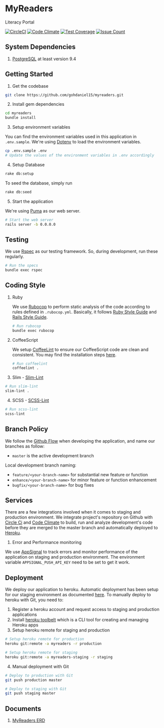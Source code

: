 # MyReaders

Literacy Portal

[![CircleCI](https://circleci.com/gh/gohdaniel15/myreaders.svg?style=svg)](https://circleci.com/gh/gohdaniel15/myreaders)
[![Code Climate](https://codeclimate.com/github/gohdaniel15/myreaders/badges/gpa.svg)](https://codeclimate.com/github/gohdaniel15/myreaders)
[![Test Coverage](https://codeclimate.com/github/gohdaniel15/myreaders/badges/coverage.svg)](https://codeclimate.com/github/gohdaniel15/myreaders/coverage)
[![Issue Count](https://codeclimate.com/github/gohdaniel15/myreaders/badges/issue_count.svg)](https://codeclimate.com/github/gohdaniel15/myreaders)

## System Dependencies

1. [PostgreSQL](https://www.postgresql.org/) at least version 9.4

## Getting Started

1. Get the codebase

  ```bash
  git clone https://github.com/gohdaniel15/myreaders.git
  ```

2. Install gem dependencies

  ```bash
  cd myreaders
  bundle install
  ```

3. Setup environment variables

  You can find the environment variables used in this application in `.env.sample`. We're using [Dotenv](https://github.com/bkeepers/dotenv) to load the environment variables.

  ```bash
  cp .env.sample .env
  # Update the values of the environment variables in .env accordingly
  ```

4. Setup Database

  ```bash
  rake db:setup
  ```

  To seed the database, simply run

  ```bash
  rake db:seed
  ```

5. Start the application

  We're using [Puma](https://github.com/puma/puma) as our web server.

  ```bash
  # Start the web server
  rails server -b 0.0.0.0
  ```

## Testing

We use [Rspec](https://github.com/rspec/rspec-rails) as our testing framework. So, during development, run these regularly.

```bash
# Run the specs
bundle exec rspec
```

## Coding Style

1. Ruby

	We use [Rubocop](https://github.com/bbatsov/rubocop) to perform static analysis of the code according to rules defined in `.rubocop.yml`. Basically, it follows [Ruby Style Guide](https://github.com/bbatsov/ruby-style-guide) and [Rails Style Guide](https://github.com/bbatsov/rails-style-guide).

	```bash
	# Run rubocop
	bundle exec rubocop
	```

2. CoffeeScript

	We setup [CoffeeLint](http://www.coffeelint.org) to ensure our CoffeeScript code are clean and consistent. You may find the installation steps [here](http://www.coffeelint.org/#install).

	```bash
	# Run coffeelint
	coffeelint .
	```

3. Slim - [Slim-Lint](https://github.com/sds/slim-lint)

  ```bash
  # Run slim-lint
  slim-lint .
  ```

4. SCSS - [SCSS-Lint](https://github.com/brigade/scss-lint)

  ```bash
  # Run scss-lint
  scss-lint
  ```

## Branch Policy

We follow the [Github Flow](https://guides.github.com/introduction/flow/) when developing the application, and name our branches as follow:

- `master` is the active development branch

Local development branch naming:

- `feature/<your-branch-name>` for substantial new feature or function
- `enhance/<your-branch-name>` for minor feature or function enhancement
- `bugfix/<your-branch-name>` for bug fixes

## Services

There are a few integrations involved when it comes to staging and production environment. We integrate project's repository on Github with [Circle Ci](https://circleci.com/) and [Code Climate](https://codeclimate.com/) to build, run and analyze development's code before they are merged to the master branch and automatically deployed to [Heroku](https://dashboard.heroku.com/).

1. Error and Performance monitoring

  We use [AppSignal](https://appsignal.com/) to track errors and monitor performance of the application on staging and production environment. The  environment variable `APPSIGNAL_PUSH_API_KEY` need to be set to get it work.

## Deployment

We deploy our application to heroku. Automatic deployment has been setup for our staging environment as documented [here](https://devcenter.heroku.com/articles/github-integration#automatic-deploys). To manually deploy to heroku with Git, you need to:

1. Register a heroku account and request access to staging and production applications
2. Install [heroku toolbelt](https://toolbelt.heroku.com/) which is a CLI tool for creating and managing Heroku apps
3. Setup heroku remote for staging and production

  ```bash
  # Setup heroku remote for production
  heroku git:remote -a myreaders -r production

  # Setup heroku remote for staging
  heroku git:remote -a myreaders-staging -r staging
  ```
4. Manual deployment with Git

  ```bash
  # Deploy to production with Git
  git push production master

  # Deploy to staging with Git
  git push staging master
  ```

## Documents

1. [MyReaders ERD](https://www.lucidchart.com/invitations/accept/ca050ca6-fd2a-443d-bdf2-63cc118df83f)
